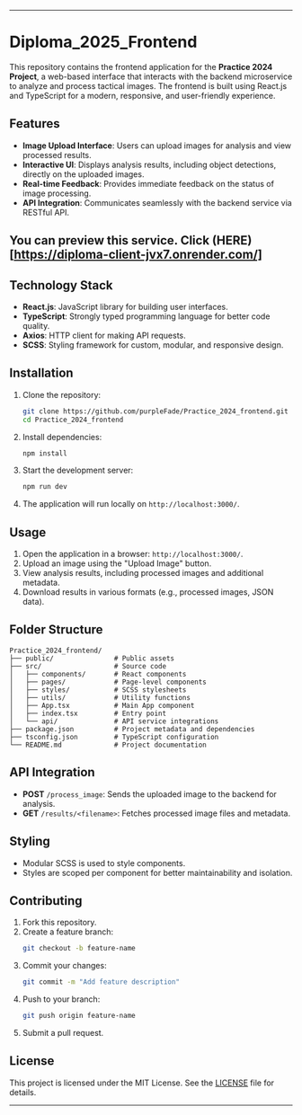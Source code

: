 
---

# Diploma_2025_Frontend

This repository contains the frontend application for the **Practice 2024 Project**, a web-based interface that interacts with the backend microservice to analyze and process tactical images. The frontend is built using React.js and TypeScript for a modern, responsive, and user-friendly experience.

## Features

- **Image Upload Interface**: Users can upload images for analysis and view processed results.
- **Interactive UI**: Displays analysis results, including object detections, directly on the uploaded images.
- **Real-time Feedback**: Provides immediate feedback on the status of image processing.
- **API Integration**: Communicates seamlessly with the backend service via RESTful API.

## You can preview this service. Click (HERE)[https://diploma-client-jvx7.onrender.com/] 

## Technology Stack

- **React.js**: JavaScript library for building user interfaces.
- **TypeScript**: Strongly typed programming language for better code quality.
- **Axios**: HTTP client for making API requests.
- **SCSS**: Styling framework for custom, modular, and responsive design.

## Installation

1. Clone the repository:
   ```bash
   git clone https://github.com/purpleFade/Practice_2024_frontend.git
   cd Practice_2024_frontend
   ```

2. Install dependencies:
   ```bash
   npm install
   ```

3. Start the development server:
   ```bash
   npm run dev
   ```

4. The application will run locally on `http://localhost:3000/`.

## Usage

1. Open the application in a browser: `http://localhost:3000/`.
2. Upload an image using the "Upload Image" button.
3. View analysis results, including processed images and additional metadata.
4. Download results in various formats (e.g., processed images, JSON data).

## Folder Structure

```
Practice_2024_frontend/
├── public/               # Public assets
├── src/                  # Source code
│   ├── components/       # React components
│   ├── pages/            # Page-level components
│   ├── styles/           # SCSS stylesheets
│   ├── utils/            # Utility functions
│   ├── App.tsx           # Main App component
│   ├── index.tsx         # Entry point
│   └── api/              # API service integrations
├── package.json          # Project metadata and dependencies
├── tsconfig.json         # TypeScript configuration
└── README.md             # Project documentation
```

## API Integration

- **POST** `/process_image`: Sends the uploaded image to the backend for analysis.
- **GET** `/results/<filename>`: Fetches processed image files and metadata.

## Styling

- Modular SCSS is used to style components.
- Styles are scoped per component for better maintainability and isolation.

## Contributing

1. Fork this repository.
2. Create a feature branch:
   ```bash
   git checkout -b feature-name
   ```
3. Commit your changes:
   ```bash
   git commit -m "Add feature description"
   ```
4. Push to your branch:
   ```bash
   git push origin feature-name
   ```
5. Submit a pull request.

## License

This project is licensed under the MIT License. See the [LICENSE](LICENSE) file for details.

---
